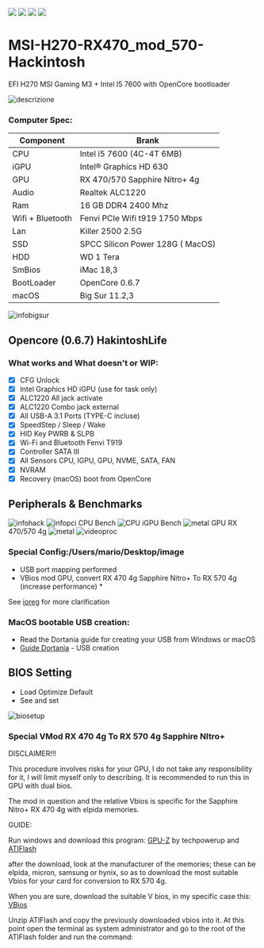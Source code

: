 [![](https://img.shields.io/badge/Gitter%20HL%20Community-Chat-informational?style=flat&logo=gitter&logoColor=white&color=ed1965)](https://gitter.im/Hackintosh-Life-IT/community)
[![](https://img.shields.io/badge/Telegram-HackintoshLifeIT-informational?style=flat&logo=telegram&logoColor=white&color=5fb659)](https://t.me/HackintoshLife_it)
[![](https://img.shields.io/badge/Facebook-HackintoshLifeIT-informational?style=flat&logo=facebook&logoColor=white&color=3a4dc9)](https://www.facebook.com/hackintoshlife/)
[![](https://img.shields.io/badge/Instagram-HackintoshLifeIT-informational?style=flat&logo=instagram&logoColor=white&color=8a178a)](https://www.instagram.com/hackintoshlife.it_official/)

# MSI-H270-RX470_mod_570-Hackintosh

EFI H270 MSI Gaming M3 + Intel I5 7600 with OpenCore bootloader

![descrizione](./screenshot/pcimage.jpg)

### Computer Spec:

| Component        | Brank                              |
| ---------------- | ---------------------------------- |
| CPU              | Intel i5 7600 (4C-4T 6MB)          |
| iGPU             | Intel® Graphics HD 630             |
| GPU              | RX 470/570 Sapphire Nitro+ 4g      |
| Audio            | Realtek ALC1220                    |
| Ram              | 16 GB DDR4 2400 Mhz                |
| Wifi + Bluetooth | Fenvi PCIe Wifi t919 1750 Mbps     |
| Lan              | Killer 2500 2.5G                   |
| SSD              | SPCC Silicon Power 128G ( MacOS)   |
| HDD              | WD 1 Tera                          | 
| SmBios           | iMac 18,3                          |
| BootLoader       | OpenCore 0.6.7                     |
| macOS            | Big Sur 11.2,3                     |



![infobigsur](./screenshot/infomac.png)

## Opencore (0.6.7) HakintoshLife

### What works and What doesn't or WIP:

- [x] CFG Unlock
- [x] Intel Graphics HD iGPU (use for task only)
- [x] ALC1220 All jack activate
- [x] ALC1220 Combo jack external
- [x] All USB-A 3.1 Ports (TYPE-C incluse)
- [x] SpeedStep / Sleep / Wake
- [x] HID Key PWRB & SLPB 
- [x] Wi-Fi and Bluetooth Fenvi T919
- [x] Controller SATA III 
- [x] All Sensors CPU, IGPU, GPU, NVME, SATA, FAN
- [x] NVRAM
- [x] Recovery (macOS) boot from OpenCore

## Peripherals & Benchmarks

![infohack](./screenshot/dpci.png)
![infopci](./screenshot/pcilist.png)
CPU Bench
![CPU](./screenshot/cpu.png)
iGPU Bench
![metal](./screenshot/igpu.png)
GPU RX 470/570 4g
![metal](./screenshot/gpu.png)
![videoproc](./screenshot/hevc.png)

### Special Config:/Users/mario/Desktop/image

- USB port mapping performed
- VBios mod GPU, convert RX 470 4g Sapphire Nitro+ To RX 570 4g (increase performance) *

See [ioreg](https://github.com/Speeedo83/MSI-H270-RX470_mod_570-Hackintosh/blob/main/iMacLaboratorio.ioreg) for more clarification

### MacOS bootable USB creation:
- Read the Dortania guide for creating your USB from Windows or macOS
- [Guide Dortania](https://dortania.github.io/OpenCore-Install-Guide/installer-guide/) - USB creation

## BIOS Setting

* Load Optimize Default
* See and set

![biosetup](./screenshot/biosetup.png)

### Special VMod RX 470 4g To RX 570 4g Sapphire NItro+


DISCLAIMER!!!

This procedure involves risks for your GPU, I do not take any responsibility for it, I will limit myself only to describing.
It is recommended to run this in GPU with dual bios.

The mod in question and the relative Vbios is specific for the Sapphire Nitro+ RX 470 4g with elpida memories.

GUIDE:

Run windows and download this program: [GPU-Z](https://www.techpowerup.com/download/techpowerup-gpu-z/) by techpowerup and [ATIFlash](https://www.techpowerup.com/download/ati-atiflash/)

after the download, look at the manufacturer of the memories;
these can be elpida, micron, samsung or hynix, so as to download the most suitable Vbios for your card for conversion to RX 570 4g. 

When you are sure, download the suitable V bios, in my specific case this:
[VBios](https://github.com/Speeedo83/MSI-H270-RX470_mod_570-Hackintosh/blob/main/VbiosMod/Sapphire.RX570.rom)

Unzip ATIFlash and copy the previously downloaded vbios into it.
At this point open the terminal as system administrator and go to the root of the ATIFlash folder and run the command: